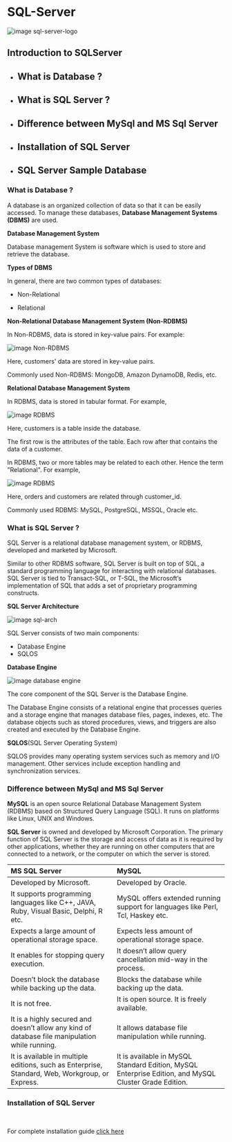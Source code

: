 # SQL-Server

![image sql-server-logo](/image/sql-server_logo.png)<!--style="width:30%;" -->

## Introduction to SQLServer

* ## What is Database ?
* ## What is SQL Server ?
* ## Difference between MySql and MS Sql Server
* ## Installation of SQL Server
* ## SQL Server Sample Database

### What is Database ?

A database is an organized collection of data so that it can be easily accessed. To manage these databases, **Database Management Systems (DBMS)** are used.



**Database Management System**<!-- style="font-size:20px;" -->

Database management System is software which is used to store and retrieve the database.

**Types of DBMS**<!-- style="font-size:20px;" -->

In general, there are two common types of databases:

* Non-Relational

* Relational

**Non-Relational Database Management System (Non-RDBMS)**<!-- style="font-size:20px;" -->

In Non-RDBMS, data is stored in key-value pairs. For example:

![image Non-RDBMS](/image/Nosql.png)<!--style="width:50%;" -->

Here, customers' data are stored in key-value pairs.

Commonly used Non-RDBMS: MongoDB, Amazon DynamoDB, Redis, etc.

**Relational Database Management System**<!-- style="font-size:20px;" -->

In RDBMS, data is stored in tabular format. For example,

![image RDBMS](/image/rdbms.png)

Here, customers is a table inside the database.

The first row is the attributes of the table. Each row after that contains the data of a customer.

In RDBMS, two or more tables may be related to each other. Hence the term "Relational". For example,

![image RDBMS](/image/related-tables.png)

Here, orders and customers are related through customer_id.

Commonly used RDBMS: MySQL, PostgreSQL, MSSQL, Oracle etc.

### What is SQL Server ?

SQL Server is a relational database management system, or RDBMS, developed and marketed by Microsoft.

Similar to other RDBMS software, SQL Server is built on top of SQL, a standard programming language for interacting with relational databases. SQL Server is tied to Transact-SQL, or T-SQL, the Microsoft’s implementation of SQL that adds a set of proprietary programming constructs.

**SQL Server Architecture** <!-- style="font-size:20px;" -->

![image sql-arch](/image/sql-arch.jpg)

SQL Server consists of two main components:

* Database Engine
* SQLOS

**Database Engine**<!-- style="font-size:20px;" -->

![image database engine](/image/database-engine.jpg)<!--style="width:50%;" -->

The core component of the SQL Server is the Database Engine. 

The Database Engine consists of a relational engine that processes queries and a storage engine that manages database files, pages, indexes, etc. The database objects such as stored procedures, views, and triggers are also created and executed by the Database Engine.

**SQLOS**<!-- style="font-size:20px;" -->(SQL Server Operating System)

SQLOS provides many operating system services such as memory and I/O management. Other services include exception handling and synchronization services.

### Difference between MySql and MS Sql Server

**MySQL** is an open source Relational Database Management System (RDBMS) based on Structured Query Language (SQL). It runs on platforms like Linux, UNIX and Windows.

**SQL Server** is owned and developed by Microsoft Corporation. The primary function of SQL Server is the storage and access of data as it is required by other applications, whether they are running on other computers that are connected to a network, or the computer on which the server is stored.

|                                          MS SQL Server                                          |                                                 MySQL                                                 |
|:-----------------------------------------------------------------------------------------------|:-----------------------------------------------------------------------------------------------------|
| Developed by Microsoft.                                                                         | Developed by Oracle.                                                                                  |
| It supports programming languages like C++, JAVA, Ruby, Visual Basic, Delphi, R etc.            | MySQL offers extended running support for languages like Perl, Tcl, Haskey etc.                       |
| Expects a large amount of operational storage space.                                            | Expects less amount of operational storage space.                                                     |
| It enables for stopping query execution.                                                        | It doesn’t allow query cancellation mid-way in the process.                                           |
| Doesn’t block the database while backing up the data.                                           | Blocks the database while backing up the data.                                                        |
| It is not free.                                                                                 | It is open source. It is freely available.                                                            |
| It is a highly secured and doesn’t allow any kind of database file manipulation while running.  | It allows database file manipulation while running.                                                   |
| It is available in multiple editions, such as Enterprise, Standard, Web, Workgroup, or Express. | It is available in MySQL Standard Edition, MySQL Enterprise Edition, and MySQL Cluster Grade Edition. |

### Installation of SQL Server
<br>

For complete installation guide [click here](https://www.sqlservertutorial.net/install-sql-server/)




